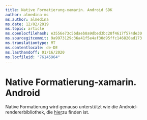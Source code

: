 ```yaml
---
title: Native Formatierung-xamarin. Android SDK
author: almedina-ms
ms.author: almedina
ms.date: 12/02/2019
ms.topic: article
ms.openlocfilehash: e3556e73c5bdaeb8a9dbed3bc28f4617f574de30
ms.sourcegitcommit: 9a9973129c36a41f5e4af30d95ffc146820ad173
ms.translationtype: MT
ms.contentlocale: de-DE
ms.lasthandoff: 01/16/2020
ms.locfileid: "76145964"
---
```

# <a name="native-styling---xamarinandroid"></a>Native Formatierung-xamarin. Android

Native Formatierung wird genauso unterstützt wie die Android-rendererbibliothek, die [hier](../../android/native-styling.md)zu finden ist.